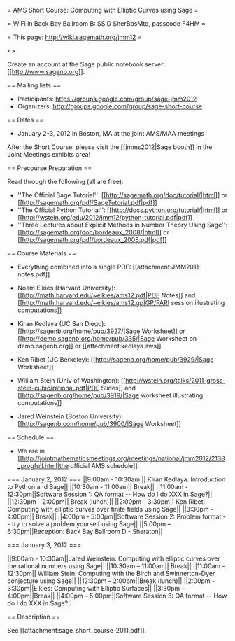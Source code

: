 = AMS Short Course: Computing with Elliptic Curves using Sage =

= WiFi in Back Bay Ballroom B: SSID SherBosMtg, passcode F4HM =

= This page: http://wiki.sagemath.org/jmm12 =

<<TableOfContents>>

Create an account at the Sage public notebook server: [[http://www.sagenb.org]].

== Mailing lists ==

  * Participants: https://groups.google.com/group/sage-jmm2012
  * Organizers: http://groups.google.com/group/sage-short-course

== Dates ==

 * January 2-3, 2012 in Boston, MA at the joint AMS/MAA meetings

After the Short Course, please visit the [[jmms2012|Sage booth]] in the Joint Meetings exhibits area!

== Precourse Preparation ==

Read through the following (all are free):

 * ''The Official Sage Tutorial'': [[http://sagemath.org/doc/tutorial/|html]] or [[http://sagemath.org/pdf/SageTutorial.pdf|pdf]]
 * ''The Official Python Tutorial'': [[http://docs.python.org/tutorial/|html]] or [[http://wstein.org/edu/2012/jmm12/python-tutorial.pdf|pdf]]
 * ''Three Lectures about Explicit Methods in Number Theory Using Sage'': [[http://sagemath.org/doc/bordeaux_2008/|html]] or [[http://sagemath.org/pdf/bordeaux_2008.pdf|pdf]]

== Course Materials ==

 * Everything combined into a single PDF: [[attachment:JMM2011-notes.pdf]]

 * Noam Elkies (Harvard University): [[http://math.harvard.edu/~elkies/ams12.pdf|PDF Notes]] and [[http://math.harvard.edu/~elkies/ams12.gp|GP/PARI session illustrating computations]]
 * Kiran Kedlaya (UC San Diego): [[http://sagenb.org/home/pub/3927/|Sage Worksheet]] or [[http://demo.sagenb.org/home/pub/335/|Sage Worksheet on demo.sagenb.org]] or  [[attachment:kedlaya.sws]]
 * Ken Ribet (UC Berkeley): [[http://sagenb.org/home/pub/3929/|Sage Worksheet]]
 * William Stein (Univ of Washington):  [[http://wstein.org/talks/2011-gross-stein-cubic/rational.pdf|PDF Slides]] and [[http://sagenb.org/home/pub/3919/|Sage worksheet illustrating computations]]
 * Jared Weinstein (Boston University): [[http://sagenb.com/home/pub/3900/|Sage Worksheet]]

== Schedule ==

 * We are in [[http://jointmathematicsmeetings.org/meetings/national/jmm2012/2138_progfull.html|the official AMS schedule]].

=== January 2, 2012 ===
||9:00am - 10:30am || Kiran Kedlaya: Introduction to Python and Sage||
||10:30am - 11:00am|| Break||
||11:00am - 12:30pm||Software Session 1: QA format -- How do I do XXX in Sage?||
||12:30pm - 2:00pm|| Break (lunch)||
||2:00pm - 3:30pm|| Ken Ribet: Computing with elliptic curves over finite fields using Sage||
||3:30pm - 4:00pm|| Break||
||4:00pm - 5:00pm||Software Session 2: Problem format -- try to solve a problem yourself using Sage||
||5:00pm – 6:30pm||Reception: Back Bay Ballroom D - Sheraton||


=== January 3, 2012 ===

||9:00am - 10:30am||Jared Weinstein: Computing with elliptic curves over the rational numbers using Sage||
||10:30am – 11:00am|| Break||
||11:00am - 12:30pm|| William Stein: Computing with the Birch and Swinnerton-Dyer conjecture using Sage||
||12:30pm – 2:00pm||Break (lunch)||
||2:00pm - 3:30pm||Elkies: Computing with Elliptic Surfaces||
||3:30pm – 4:00pm||Break||
||4:00pm – 5:00pm||Software Session 3: QA format -- How do I do XXX in Sage?||

== Description ==

  See [[attachment:sage_short_course-2011.pdf]].
